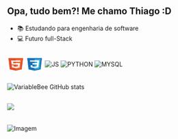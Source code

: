 ## Opa, tudo bem?! Me chamo Thiago :D

- 📚 Estudando para engenharia de software
- 💻 Futuro full-Stack

<div style="display: inline_block"><br>
  <img align="center" alt="HTML" height="30" width="40" src="https://raw.githubusercontent.com/devicons/devicon/master/icons/html5/html5-original.svg">
  <img align="center" alt="CSS" height="30" width="40" src="https://raw.githubusercontent.com/devicons/devicon/master/icons/css3/css3-original.svg">
  <img align="center" alt="JS" height="30" width="30" src="https://github.com/user-attachments/assets/9977a5d8-229a-4ba9-a517-474105ca7677">
  <img align="center" alt="PYTHON" height="30" width="30" src="https://github.com/mrtaki67/mrtaki67/assets/140362777/a5358971-ff2b-4e7e-ba7e-724b8b60e47e">
  <img align="center" alt="MYSQL" height="30" width="30" margin="10" src="https://github.com/mrtaki67/mrtaki67/assets/140362777/f485ef95-ad51-459f-94fa-c4b9d0189135">
</div>

##

![VariableBee GitHub stats](https://github-readme-stats.vercel.app/api?username=mrtaki67&show_icons=true&theme=gotham)

##

<div> 
  <a href = "mailto:castrothiago6167@gmail.com"><img src="https://img.shields.io/badge/-Gmail-%23333?style=for-the-badge&logo=gmail&logoColor=white" target="_blank"></a>
</div>

##

<p align="left">
  <img align="center" src="https://github.com/mrtaki67/mrtaki67/assets/140362777/cc481d64-6089-42ee-9023-069465c4844f" alt="Imagem">
</p>

##


